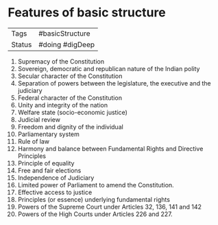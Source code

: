 # Features of basic structure

|        |                 |
| ------ | --------------- |
| Tags   | #basicStructure |
| Status | #doing #digDeep |

1.  Supremacy of the Constitution
2.  Sovereign, democratic and republican nature of the Indian polity
3.  Secular character of the Constitution
4.  Separation of powers between the legislature, the executive and the judiciary
5.  Federal character of the Constitution
6.  Unity and integrity of the nation
7.  Welfare state (socio-economic justice)
8.  Judicial review
9.  Freedom and dignity of the individual
10. Parliamentary system
11. Rule of law
12. Harmony and balance between Fundamental Rights and Directive Principles
13. Principle of equality
14. Free and fair elections
15. Independence of Judiciary
16. Limited power of Parliament to amend the Constitution.
17. Effective access to justice
18. Principles (or essence) underlying fundamental rights
19. Powers of the Supreme Court under Articles 32, 136, 141 and 142
20. Powers of the High Courts under Articles 226 and 227.
